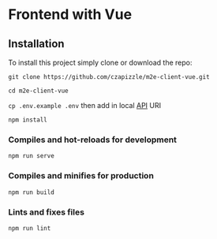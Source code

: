 # Frontend with Vue

## Installation

To install this project simply clone or download the repo:

`git clone https://github.com/czapizzle/m2e-client-vue.git`

`cd m2e-client-vue`

`cp .env.example .env` then add in local [API](https://github.com/czapizzle/m2e-server) URI

`npm install`


### Compiles and hot-reloads for development
```
npm run serve
```

### Compiles and minifies for production
```
npm run build
```

### Lints and fixes files
```
npm run lint
```

